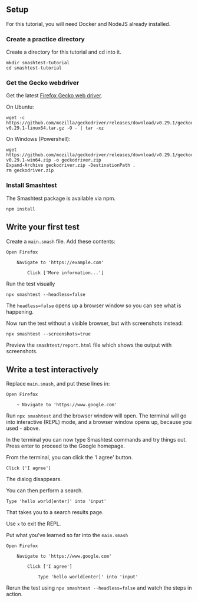 
## Setup 

For this tutorial, you will need Docker and NodeJS already installed.  

### Create a practice directory

Create a directory for this tutorial and cd into it. 

```
mkdir smashtest-tutorial
cd smashtest-tutorial
```

### Get the Gecko webdriver

Get the latest [Firefox Gecko web driver](https://github.com/mozilla/geckodriver/releases).  

On Ubuntu: 

```
wget -c https://github.com/mozilla/geckodriver/releases/download/v0.29.1/geckodriver-v0.29.1-linux64.tar.gz -O - | tar -xz
```

On Windows (Powershell):

```
wget https://github.com/mozilla/geckodriver/releases/download/v0.29.1/geckodriver-v0.29.1-win64.zip -o geckodriver.zip
Expand-Archive geckodriver.zip -DestinationPath .
rm geckodriver.zip
```


### Install Smashtest 

The Smashtest package is available via npm. 

```
npm install
```


## Write your first test

Create a `main.smash` file.  Add these contents: 

```
Open Firefox

    Navigate to 'https://example.com'

        Click ['More information...']
```

Run the test visually

```
npx smashtest --headless=false
```

The `headless=false` opens up a browser window so you can see what is happening.

Now run the test without a visible browser, but with screenshots instead: 

```
npx smashtest --screenshots=true
```

Preview the `smashtest/report.html` file which shows the output with screenshots.


## Write a test interactively

Replace `main.smash`, and put these lines in:

```
Open Firefox

    ~ Navigate to 'https://www.google.com'

```    

Run `npx smashtest` and the browser window will open. The terminal will go into interactive (REPL) mode, and a browser window opens up, because you used `~` above. 

In the terminal you can now type Smashtest commands and try things out. Press enter to proceed to the Google homepage. 

From the terminal, you can click the 'I agree' button. 

```
Click ['I agree']
```

The dialog disappears. 

You can then perform a search. 

```
Type 'hello world[enter]' into 'input'
```

That takes you to a search results page. 

Use `x` to exit the REPL. 

Put what you've learned so far into the `main.smash`

```
Open Firefox

    Navigate to 'https://www.google.com'

        Click ['I agree']

            Type 'hello world[enter]' into 'input'
```

Rerun the test using `npx smashtest --headless=false` and watch the steps in action. 

